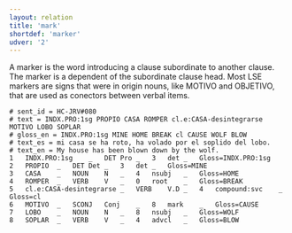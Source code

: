 ```yaml
---
layout: relation
title: 'mark'
shortdef: 'marker'
udver: '2'
---
```


A marker is the word introducing a clause subordinate to another clause. The marker is a dependent of the subordinate clause head. Most LSE markers are signs that were in origin nouns, like MOTIVO and OBJETIVO, that are used as conectors between verbal items.

~~~ conllu
# sent_id = HC-JRV#080
# text = INDX.PRO:1sg PROPIO CASA ROMPER cl.e:CASA-desintegrarse MOTIVO LOBO SOPLAR
# gloss_en = INDX.PRO:1sg MINE HOME BREAK cl CAUSE WOLF BLOW
# text_es = mi casa se ha roto, ha volado por el soplido del lobo.
# text_en = My house has been blown down by the wolf.
1	INDX.PRO:1sg	_	DET	Pro	_	3	det	_	Gloss=INDX.PRO:1sg
2	PROPIO	_	DET	Det	_	3	det	_	Gloss=MINE
3	CASA	_	NOUN	N	_	4	nsubj	_	Gloss=HOME
4	ROMPER	_	VERB	V	_	0	root	_	Gloss=BREAK
5	cl.e:CASA-desintegrarse	_	VERB	V.D	_	4	compound:svc	_	Gloss=cl
6	MOTIVO	_	SCONJ	Conj	_	8	mark	_	Gloss=CAUSE
7	LOBO	_	NOUN	N	_	8	nsubj	_	Gloss=WOLF
8	SOPLAR	_	VERB	V	_	4	advcl	_	Gloss=BLOW
~~~
